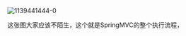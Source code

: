 ![1139441444-0](https://gitee.com/linmsen/picture/raw/master//img/202203201810360.png)

这张图大家应该不陌生，这个就是SpringMVC的整个执行流程，